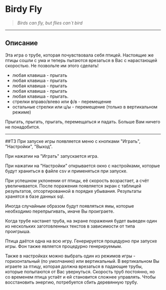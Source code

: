 # Birdy Fly
> *Birds can fly, but flies can`t bird*
___
## Описание
Эта игра о трубе, которая почувствовала себя птицей.
Настоящие же птицы сошли с ума и теперь пытаются
врезаться в Вас с нарастающей скоростью. Не
позвольте им этого сделать!
- любая клавиша - прыгать
- любая клавиша - прыгать
- любая клавиша - прыгать
- любая клавиша - прыгать
- любая клавиша - прыгать.
- стрелки вправо/влево или ф/в - перемещение
- остальные стрелки или ц/ы - перемещение (только в
вертикальном режиме)

Прыгать, прыгать, прыгать, перемещаться и падать. Больше Вам
ничего не понадобится.

___
##ТЗ
При запуске игры появляется меню с кнопками "Играть",
"Настройки", "Выход".

При нажатии на "Играть" запускается игра.

При нажатии на "Настройки" открывается окно с
настройками, которые будут храниться в файле
csv и применяться при запуске.

При успешном уклонении от птицы, её скорость возрастает, а
счёт увеличивается. После поражения появляется экран с
таблицей результатов, отсортированной в порядке убывания.
Результаты хранятся в базе данных sql.

Иногда случайным образом будут появляться ямы,
которые необходимо перепрыгивать, иначе Вы проиграете.

Когда трубе настанет труба, на экране поражения будет
выведен один из нескольких заготовленных текстов в
зависимости от типа проигрыша.

Птица даётся одна на всю игру. Генерируется процедурно
при запуске игры. Фон также является процедурно
генерируемым.

Также в настройках можно выбрать один из режимов игры -
горизонтальный (по умолчанию) или вертикальный.
В вертикальном Вы играете за птицу, которая должна
врезаться в падающие трубы, которые попытаются от
Вас увернуться. Скорость труб постоянно, но со временем
птица устаёт и ей становится сложнее управлять. Чтобы
восстановить энергию, потребуется сбить деревянную трубу.
